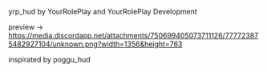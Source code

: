 yrp_hud by YourRolePlay and YourRolePlay Development

preview -> https://media.discordapp.net/attachments/750699405073711126/777723875482927104/unknown.png?width=1356&height=763

inspirated by poggu_hud
